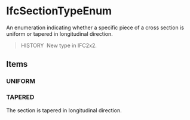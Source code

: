 # IfcSectionTypeEnum

An enumeration indicating whether a specific piece of a cross section is uniform or tapered in longitudinal direction.

> HISTORY&nbsp; New type in IFC2x2.

## Items

### UNIFORM


### TAPERED
The section is tapered in longitudinal direction.
